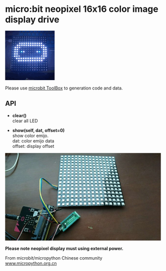 # micro:bit neopixel 16x16 color image display drive

![](microbit.gif)


Please use [microbit ToolBox](../../utils/microbit_toolbox) to generation code and data.

## API

* **clear()**  
clear all LED  

* **show(self, dat, offset=0)**  
show color emijo.  
dat:    color emijo data  
offset: display offset  



![](neo16x16.jpg)  

**Please note neopixel display must using external power.**  

From microbit/micropython Chinese community  
www.micropython.org.cn
